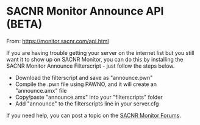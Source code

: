 # SACNR Monitor Announce API (BETA)

From: https://monitor.sacnr.com/api.html

If you are having trouble getting your server on the internet list but you still want it to show up on SACNR Monitor, you can do this by installing the SACNR Monitor Announce Filterscript - just follow the steps below.

 - Download the filterscript and save as "announce.pwn"
 - Compile the .pwn file using PAWNO, and it will create an "announce.amx" file
 - Copy/paste "announce.amx" into your "filterscripts" folder
 - Add "announce" to the filterscripts line in your server.cfg

If you need help, you can post a topic on the [SACNR Monitor Forums](https://forum.sacnr.com/forums/46-SACNR-Monitor).
